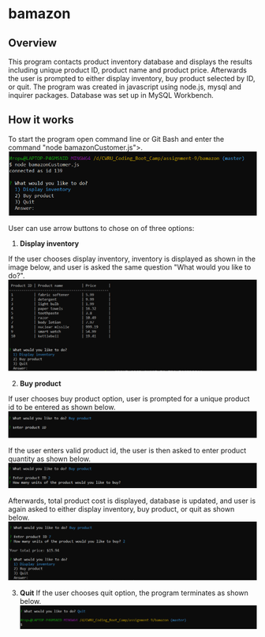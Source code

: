 # bamazon

## Overview
This program contacts product inventory database and displays the results including unique product ID, product name and product price. Afterwards the user is prompted to either display inventory, buy product selected by ID, or quit.
The program was created in javascript using node.js, mysql and inquirer packages. Database was set up in MySQL Workbench.

## How it works
To start the program open command line or Git Bash and enter the command "node bamazonCustomer.js">.
![Initial view](/assets/images/screen1.PNG)

User can use arrow buttons to chose on of three options:
1. **Display inventory**

If the user chooses display inventory, inventory is displayed as shown in the image below, and user is asked the same question "What would you like to do?".
![Display inventory](/assets/images/screen2.PNG)

2. **Buy product**

If user chooses buy product option, user is prompted for a unique product id to be entered as shown below.
![Buy product](/assets/images/screen3.PNG)

If the user enters valid product id, the user is then asked to enter product quantity as shown below.
![Select product by ID](/assets/images/screen4.PNG)

Afterwards, total product cost is displayed, database is updated, and user is again asked to either display inventory, buy product, or quit as shown below.
![Display total cost](/assets/images/screen5.PNG)

3. **Quit**
If the user chooses quit option, the program terminates as shown below.
![Quit](/assets/images/screen6.PNG)